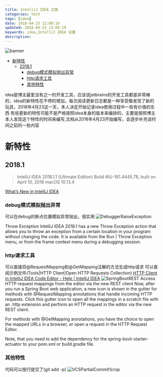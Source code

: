 ```yaml
---
title: IntelliJ IDEA 之路
categories: tech
tags: [idea]
date: 2018-04-23 12:09:19
updated: 2018-04-23 12:09:19
keywords: idea,IntelliJ IDEA 设置
description:
---
```


![banner](https://ws4.sinaimg.cn/large/006tKfTcly1fqmlvuibdtj311q0b2jxw.jpg)

- [新特性](#新特性)
    - [2018.1](#20181)
        - [debug模式模拟抛出异常](#debug模式模拟抛出异常)
        - [http请求工具](#http请求工具)
        - [其他特性](#其他特性)

<!-- more -->
idea是博主最爱没有之一的开发工具，应该说jetbrains的开发工具都是非常棒的，idea的新特性在不停的增加，每次阅读更新日志都是一种享受像发现了新的玩具，2018年4月23这一天，本人决定开始记录idea使用过程中一些有价值的东西
有些更新的特性可能不是严格按照idea本身的版本来编排的，主要是按照博主本人发现这个特性的时间来编写,文档从2018年4月23开始编写，会逐步补充该时间之前的一些内容


# 新特性

## 2018.1

>IntelliJ IDEA 2018.1.1 (Ultimate Edition)
Build #IU-181.4445.78, built on April 10, 2018
macOS 10.13.4

[What’s New in IntelliJ IDEA](https://www.jetbrains.com/idea/whatsnew/#v2018-1-java)

### debug模式模拟抛出异常

可以在debug的断点位置模拟异常抛出，很实用
![DebuggerRaiseException](https://ws3.sinaimg.cn/large/006tKfTcly1fqmktifevjg315o0go7wh.gif)

Throw Exception
IntelliJ IDEA 2018.1 has a new Throw Exception action that allows you to throw an exception from a certain location in your program without changing the code. It is available from the Run | Throw Exception menu, or from the frame context menu during a debugging session.

### http请求工具

可以直接将@RequestMapping和@GetMapping注解的方法生成http请求
可以查阅示例文件(Tools|HTTP Client|Open HTTP Requests Collection)
[HTTP Client in IntelliJ IDEA Code Editor - Help | IntelliJ IDEA](https://www.jetbrains.com/help/idea/http-client-in-product-code-editor.html)
![SpringBootREST](https://ws4.sinaimg.cn/large/006tKfTcly1fqmkxtcalqg315o0go7k3.gif)
Access HTTP request mappings from the editor via the new REST client
Now, after you run a Spring Boot web application, a new icon is shown in the gutter for methods with @RequestMapping annotations that handle incoming HTTP requests. Click this gutter icon to open all the mappings in a scratch file with an .http extension and perform an HTTP request in the editor via the new REST client.

For methods with @GetMapping annotations, you have the choice to open the mapped URLs in a browser, or open a request in the HTTP Request Editor.

Note, that you need to add the dependency for the spring-boot-starter-actuator to your pom.xml or build.gradle file.

### 其他特性

代码可以按行提交了(git add -p)
![VCSPartialCommit1crop](https://www.jetbrains.com/idea/whatsnew/img/2018.1/VCSPartialCommit1crop.png)